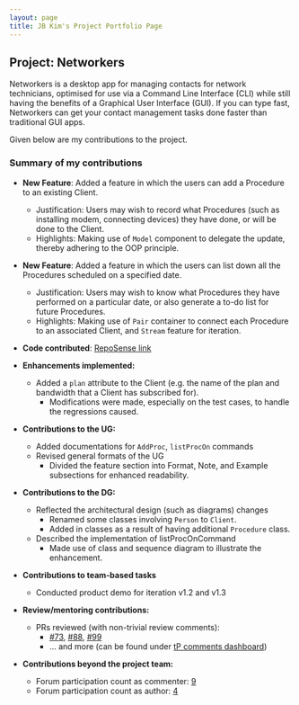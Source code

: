 ```yaml
---
layout: page
title: JB Kim's Project Portfolio Page
---
```


## Project: Networkers

Networkers is a desktop app for managing contacts for network technicians, optimised for use via a Command Line Interface (CLI) while still having the benefits of a Graphical User Interface (GUI). If you can type fast, Networkers can get your contact management tasks done faster than traditional GUI apps.

Given below are my contributions to the project.

### Summary of my contributions

- **New Feature**: Added a feature in which the users can add a Procedure to an existing Client.
  - Justification: Users may wish to record what Procedures (such as installing modem, connecting devices) they have done, or will be done to the Client.
  - Highlights: Making use of `Model` component to delegate the update, thereby adhering to the OOP principle.

- **New Feature**: Added a feature in which the users can list down all the Procedures scheduled on a specified date.
  - Justification: Users may wish to know what Procedures they have performed on a particular date, or also generate a to-do list for future Procedures.
  - Highlights: Making use of `Pair` container to connect each Procedure to an associated Client, and `Stream` feature for iteration.

- **Code contributed**: [RepoSense link](https://nus-cs2103-ay2122s2.github.io/tp-dashboard/?search=jbkim1999&sort=groupTitle&sortWithin=title&timeframe=commit&mergegroup=&groupSelect=groupByRepos&breakdown=true&checkedFileTypes=docs~functional-code~test-code~other&tabOpen=true&tabType=zoom&zA=jbkim1999&zR=AY2122S2-CS2103T-W13-1%2Ftp%5Bmaster%5D&zACS=237.07692307692307&zS=2022-02-18&zFS=jbkim1999&zU=2022-04-07&zMG=false&zFTF=commit&zFGS=groupByRepos&zFR=false&zFT=docs~functional-code~test-code&since=2022-02-18)

- **Enhancements implemented:**
  - Added a `plan` attribute to the Client (e.g. the name of the plan and bandwidth that a Client has subscribed for).
    - Modifications were made, especially on the test cases, to handle the regressions caused.

- **Contributions to the UG:**
  - Added documentations for `AddProc`, `listProcOn` commands
  - Revised general formats of the UG
    - Divided the feature section into Format, Note, and Example subsections for enhanced readability.

- **Contributions to the DG:**
  - Reflected the architectural design (such as diagrams) changes
    - Renamed some classes involving `Person` to `Client`.
    - Added in classes as a result of having additional `Procedure` class.
  - Described the implementation of listProcOnCommand
    - Made use of class and sequence diagram to illustrate the enhancement.

- **Contributions to team-based tasks**
  - Conducted product demo for iteration v1.2 and v1.3

- **Review/mentoring contributions:**
  - PRs reviewed (with non-trivial review comments): 
    - [#73](https://github.com/AY2122S2-CS2103T-W13-1/tp/pull/73), [#88](https://github.com/AY2122S2-CS2103T-W13-1/tp/pull/88), [#99](https://github.com/AY2122S2-CS2103T-W13-1/tp/pull/99)
    - ... and more (can be found under [tP comments dashboard](https://nus-cs2103-ay2122s2.github.io/dashboards/contents/tp-comments.html))

- **Contributions beyond the project team:**
  - Forum participation count as commenter: [9](https://github.com/nus-cs2103-AY2122S2/forum/issues?q=commenter%3Ajbkim1999)
  - Forum participation count as author: [4](https://github.com/nus-cs2103-AY2122S2/forum/issues?q=author%3Ajbkim1999)
